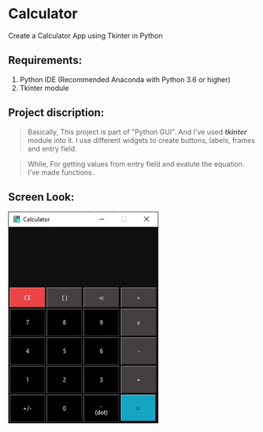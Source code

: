 # **Calculator**
Create a Calculator App using Tkinter in Python


## Requirements:
1. Python IDE (Recommended Anaconda with Python 3.6 or higher)
2. Tkinter module

## Project discription:
> Basically, This project is part of "Python GUI". And I've used **_tkinter_** module into it.
I use different widgets to create buttons, labels, frames and entry field.

> While, For getting values from entry field and evalute the equation. I've made functions.

## Screen Look:

![alt text](https://github.com/jaykothari-github/Calculator/blob/main/Calculator_look.jpg?raw=true)
